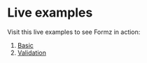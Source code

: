 # Live examples

Visit this live examples to see Formz in action:

1. [Basic](examples/basic.html)
2. [Validation](examples/validation)